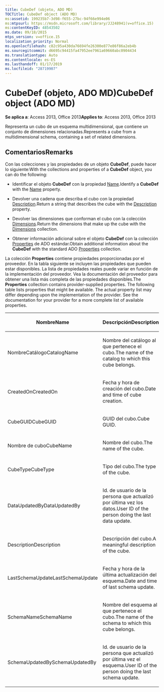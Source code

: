 ```yaml
---
title: CubeDef (objeto, ADO MD)
TOCTitle: CubeDef object (ADO MD)
ms:assetid: 199235b7-3d98-f655-27bc-94f66e994e06
ms:mtpsurl: https://msdn.microsoft.com/library/JJ248941(v=office.15)
ms:contentKeyID: 48543502
ms.date: 09/18/2015
mtps_version: v=office.15
localization_priority: Normal
ms.openlocfilehash: c82c95a430da76694fe26300e877e86f86a2eb4b
ms.sourcegitcommit: d6695c94415fa47952ee7961a69660abc0904434
ms.translationtype: Auto
ms.contentlocale: es-ES
ms.lasthandoff: 01/17/2019
ms.locfileid: "28719907"
---
```

# <a name="cubedef-object-ado-md"></a><span data-ttu-id="61183-102">CubeDef (objeto, ADO MD)</span><span class="sxs-lookup"><span data-stu-id="61183-102">CubeDef object (ADO MD)</span></span>


<span data-ttu-id="61183-103">**Se aplica a**: Access 2013, Office 2013</span><span class="sxs-lookup"><span data-stu-id="61183-103">**Applies to**: Access 2013, Office 2013</span></span>

<span data-ttu-id="61183-104">Representa un cubo de un esquema multidimensional, que contiene un conjunto de dimensiones relacionadas.</span><span class="sxs-lookup"><span data-stu-id="61183-104">Represents a cube from a multidimensional schema, containing a set of related dimensions.</span></span>

## <a name="remarks"></a><span data-ttu-id="61183-105">Comentarios</span><span class="sxs-lookup"><span data-stu-id="61183-105">Remarks</span></span>

<span data-ttu-id="61183-106">Con las colecciones y las propiedades de un objeto **CubeDef**, puede hacer lo siguiente:</span><span class="sxs-lookup"><span data-stu-id="61183-106">With the collections and properties of a **CubeDef** object, you can do the following:</span></span>

  - <span data-ttu-id="61183-107">Identificar el objeto **CubeDef** con la propiedad [Name](name-property-ado-md.md).</span><span class="sxs-lookup"><span data-stu-id="61183-107">Identify a **CubeDef** with the [Name](name-property-ado-md.md) property.</span></span>

  - <span data-ttu-id="61183-108">Devolver una cadena que describa el cubo con la propiedad [Description](description-property-ado-md.md).</span><span class="sxs-lookup"><span data-stu-id="61183-108">Return a string that describes the cube with the [Description](description-property-ado-md.md) property.</span></span>

  - <span data-ttu-id="61183-109">Devolver las dimensiones que conforman el cubo con la colección [Dimensions](dimensions-collection-ado-md.md).</span><span class="sxs-lookup"><span data-stu-id="61183-109">Return the dimensions that make up the cube with the [Dimensions](dimensions-collection-ado-md.md) collection.</span></span>

  - <span data-ttu-id="61183-110">Obtener información adicional sobre el objeto **CubeDef** con la colección [Properties](properties-collection-ado.md) de ADO estándar.</span><span class="sxs-lookup"><span data-stu-id="61183-110">Obtain additional information about the **CubeDef** with the standard ADO [Properties](properties-collection-ado.md) collection.</span></span>

<span data-ttu-id="61183-p101">La colección **Properties** contiene propiedades proporcionadas por el proveedor. En la tabla siguiente se incluyen las propiedades que pueden estar disponibles. La lista de propiedades reales puede variar en función de la implementación del proveedor. Vea la documentación del proveedor para obtener una lista más completa de las propiedades disponibles.</span><span class="sxs-lookup"><span data-stu-id="61183-p101">The **Properties** collection contains provider-supplied properties. The following table lists properties that might be available. The actual property list may differ depending upon the implementation of the provider. See the documentation for your provider for a more complete list of available properties.</span></span>

<table>
<colgroup>
<col style="width: 50%" />
<col style="width: 50%" />
</colgroup>
<thead>
<tr class="header">
<th><p><span data-ttu-id="61183-115">Nombre</span><span class="sxs-lookup"><span data-stu-id="61183-115">Name</span></span></p></th>
<th><p><span data-ttu-id="61183-116">Descripción</span><span class="sxs-lookup"><span data-stu-id="61183-116">Description</span></span></p></th>
</tr>
</thead>
<tbody>
<tr class="odd">
<td><p><span data-ttu-id="61183-117">NombreCatálogo</span><span class="sxs-lookup"><span data-stu-id="61183-117">CatalogName</span></span></p></td>
<td><p><span data-ttu-id="61183-118">Nombre del catálogo al que pertenece el cubo.</span><span class="sxs-lookup"><span data-stu-id="61183-118">The name of the catalog to which this cube belongs.</span></span></p></td>
</tr>
<tr class="even">
<td><p><span data-ttu-id="61183-119">CreatedOn</span><span class="sxs-lookup"><span data-stu-id="61183-119">CreatedOn</span></span></p></td>
<td><p><span data-ttu-id="61183-120">Fecha y hora de creación del cubo.</span><span class="sxs-lookup"><span data-stu-id="61183-120">Date and time of cube creation.</span></span></p></td>
</tr>
<tr class="odd">
<td><p><span data-ttu-id="61183-121">CubeGUID</span><span class="sxs-lookup"><span data-stu-id="61183-121">CubeGUID</span></span></p></td>
<td><p><span data-ttu-id="61183-122">GUID del cubo.</span><span class="sxs-lookup"><span data-stu-id="61183-122">Cube GUID.</span></span></p></td>
</tr>
<tr class="even">
<td><p><span data-ttu-id="61183-123">Nombre de cubo</span><span class="sxs-lookup"><span data-stu-id="61183-123">CubeName</span></span></p></td>
<td><p><span data-ttu-id="61183-124">Nombre del cubo.</span><span class="sxs-lookup"><span data-stu-id="61183-124">The name of the cube.</span></span></p></td>
</tr>
<tr class="odd">
<td><p><span data-ttu-id="61183-125">CubeType</span><span class="sxs-lookup"><span data-stu-id="61183-125">CubeType</span></span></p></td>
<td><p><span data-ttu-id="61183-126">Tipo del cubo.</span><span class="sxs-lookup"><span data-stu-id="61183-126">The type of the cube.</span></span></p></td>
</tr>
<tr class="even">
<td><p><span data-ttu-id="61183-127">DataUpdatedBy</span><span class="sxs-lookup"><span data-stu-id="61183-127">DataUpdatedBy</span></span></p></td>
<td><p><span data-ttu-id="61183-128">Id. de usuario de la persona que actualizó por última vez los datos.</span><span class="sxs-lookup"><span data-stu-id="61183-128">User ID of the person doing the last data update.</span></span></p></td>
</tr>
<tr class="odd">
<td><p><span data-ttu-id="61183-129">Description</span><span class="sxs-lookup"><span data-stu-id="61183-129">Description</span></span></p></td>
<td><p><span data-ttu-id="61183-130">Descripción del cubo.</span><span class="sxs-lookup"><span data-stu-id="61183-130">A meaningful description of the cube.</span></span></p></td>
</tr>
<tr class="even">
<td><p><span data-ttu-id="61183-131">LastSchemaUpdate</span><span class="sxs-lookup"><span data-stu-id="61183-131">LastSchemaUpdate</span></span></p></td>
<td><p><span data-ttu-id="61183-132">Fecha y hora de la última actualización del esquema.</span><span class="sxs-lookup"><span data-stu-id="61183-132">Date and time of last schema update.</span></span></p></td>
</tr>
<tr class="odd">
<td><p><span data-ttu-id="61183-133">SchemaName</span><span class="sxs-lookup"><span data-stu-id="61183-133">SchemaName</span></span></p></td>
<td><p><span data-ttu-id="61183-134">Nombre del esquema al que pertenece el cubo.</span><span class="sxs-lookup"><span data-stu-id="61183-134">The name of the schema to which this cube belongs.</span></span></p></td>
</tr>
<tr class="even">
<td><p><span data-ttu-id="61183-135">SchemaUpdatedBy</span><span class="sxs-lookup"><span data-stu-id="61183-135">SchemaUpdatedBy</span></span></p></td>
<td><p><span data-ttu-id="61183-136">Id. de usuario de la persona que actualizó por última vez el esquema.</span><span class="sxs-lookup"><span data-stu-id="61183-136">User ID of the person doing the last schema update.</span></span></p></td>
</tr>
</tbody>
</table>

